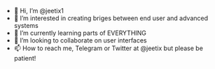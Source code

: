 - 👋 Hi, I’m @jeetix1
- 👀 I’m interested in creating briges between end user and advanced systems
- 🌱 I’m currently learning parts of EVERYTHING
- 💞️ I’m looking to collaborate on user interfaces
- 📫 How to reach me, Telegram or Twitter at @jeetix but please be patient!

<!---
jeetix1/jeetix1 is a ✨ special ✨ repository because its `README.md` (this file) appears on your GitHub profile.
You can click the Preview link to take a look at your changes.
--->
